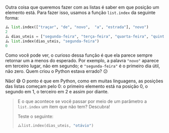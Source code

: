 Outra coisa que queremos fazer com as listas é saber em que posição um elemento está. Para fazer isso, usamos a função `list.index` da seguinte forma:

```python
ム list.index(["traçar", "de", "novo",  "a", "estrada"], "novo")
2
ム dias_uteis = ["segunda-feira", "terça-feira", "quarta-feira", "quinta-feira", "sexta-feira"]
ム list.index(dias_uteis, "segunda-feira")
0
```

Como você pode ver, o curioso dessa função é que ela parece sempre retornar um a menos do esperado. Por exemplo, a palavra `"novo"` aparece em terceiro lugar, não em segundo; e `"segunda-feira"` é o primeiro dia útil, não zero. Quem criou o Python estava errado? :confused:

Não! :sweat_smile: O ponto é que em Python, como em muitas linguagens, as posições das listas começam pelo 0: o primeiro elemento está na posição 0, o segundo em 1, o terceiro em 2 e assim por diante.


> E o que acontece se você passar por meio de um parâmetro a `list.index` um item que não tem? Descubra!
>
> Teste o seguinte:
>
> ```python
> ムlist.index(dias_uteis, "otávio")
> ```

